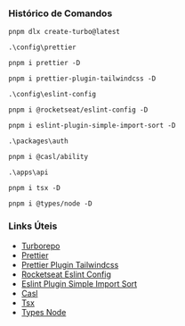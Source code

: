 <!-- ### Como executar -->

### Histórico de Comandos

```
pnpm dlx create-turbo@latest
```

`.\config\prettier`

```
pnpm i prettier -D
```

```
pnpm i prettier-plugin-tailwindcss -D
```

`.\config\eslint-config`

```
pnpm i @rocketseat/eslint-config -D
```

```
pnpm i eslint-plugin-simple-import-sort -D
```

`.\packages\auth`

```
pnpm i @casl/ability
```

`.\apps\api`

```
pnpm i tsx -D
```

```
pnpm i @types/node -D
```

### Links Úteis

- [Turborepo](https://turbo.build/repo/docs/getting-started/installation)
- [Prettier](https://www.npmjs.com/package/prettier)
- [Prettier Plugin Tailwindcss](https://www.npmjs.com/package/prettier-plugin-tailwindcss)
- [Rocketseat Eslint Config](https://www.npmjs.com/package/@rocketseat/eslint-config)
- [Eslint Plugin Simple Import Sort](https://www.npmjs.com/package/eslint-plugin-simple-import-sort)
- [Casl](https://casl.js.org/v6/en/guide/install)
- [Tsx](https://www.npmjs.com/package/tsx)
- [Types Node](https://www.npmjs.com/package/@types/node)
